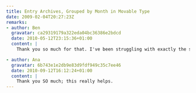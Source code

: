 ```yaml
---
title: Entry Archives, Grouped by Month in Movable Type
date: 2009-02-04T20:27:23Z
remarks:
- author: Ben
  gravatar: ca29319179a322eda04bc36386e2bdcd
  date: 2010-05-12T23:15:36+01:00
  content: |
    Thank you so much for that. I've been struggling with exactly the same problem for several days.

- author: Ana
  gravatar: 6b743e1e2db9e83d9fdf949c35c7ee46
  date: 2010-09-12T16:12:24+01:00
  content: |
    Thank you SO much; this really helps.
---
```


